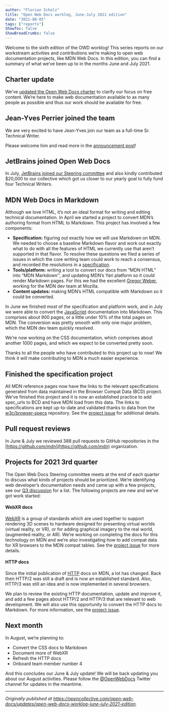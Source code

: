 ```yaml
---
author: "Florian Scholz"
title: "Open Web Docs worklog, June-July 2021 edition"
date: "2021-08-05"
tags: ["reports"]
ShowToc: false
ShowBreadCrumbs: false
---
```


Welcome to the sixth edition of the OWD worklog! This series reports on our workstream activities and contributions we’re making to open web documentation projects, like MDN Web Docs. In this edition, you can find a summary of what we’ve been up to in the months June and July 2021.

## Charter update

We’ve [updated the Open Web Docs charter](https://github.com/openwebdocs/project/pull/45) to clarify our focus on free content. We’re here to make web documentation available to as many people as possible and thus our work should be available for free.

## Jean-Yves Perrier joined the team

We are very excited to have Jean-Yves join our team as a full-time Sr. Technical Writer.

Please welcome him and read more in the [announcement post](https://opencollective.com/open-web-docs/updates/jean-yves-perrier-joins-open-web-docs-staff)!

## JetBrains joined Open Web Docs

In July, [JetBrains joined our Steering committee](https://opencollective.com/open-web-docs/updates/jetbrains-joins-open-web-docs) and also kindly contributed $20,000 to our collective which got us closer to our yearly goal to fully fund four Technical Writers. 

## MDN Web Docs in Markdown

Although we love HTML, it’s not an ideal format for writing and editing technical documentation. In April we started a project to convert MDN’s authoring format from HTML to Markdown. This project has involved a few components:

* **Specification:** figuring out exactly how we will use Markdown on MDN. We needed to choose a baseline Markdown flavor and work out exactly what to do with all the features of HTML we currently use that aren’t supported in that flavor. To resolve these questions we filed a series of issues in which the core writing team could work to reach a consensus, and recorded the resolutions in a [specification](https://developer.mozilla.org/en-US/docs/MDN/Contribute/Markdown_in_MDN).
* **Tools/platform:** writing a tool to convert our docs from “MDN HTML” into “MDN Markdown'', and updating MDN’s Yari platform so it could render Markdown pages. For this we had the excellent [Gregor Weber](https://github.com/Gregoor), working for the MDN dev team at Mozilla.
* **Content updates:** making MDN’s HTML compatible with Markdown so it could be converted.

In June we finished most of the specification and platform work, and in July we were able to convert the [JavaScript](https://developer.mozilla.org/en-US/docs/Web/JavaScript) documentation into Markdown. This comprises about 900 pages, or a little under 10% of the total pages on MDN. The conversion was pretty smooth with only one major problem, which the MDN dev team quickly resolved.

We’re now working on the CSS documentation, which comprises about another 1000 pages, and which we expect to be converted pretty soon.

Thanks to all the people who have contributed to this project up to now! We think it will make contributing to MDN a much easier experience.

## Finished the specification project

All MDN reference pages now have the links to the relevant specifications generated from data maintained in the Browser Compat Data (BCD) project. We’ve finished this project and it is now an established practice to add spec_urls to BCD and have MDN load from this data. The links to specifications are kept up-to-date and validated thanks to data from the [w3c/browser-specs](https://github.com/w3c/browser-specs) repository. See the [project issue](https://github.com/openwebdocs/project/issues/24) for additional details.

## Pull request reviews

In June & July we reviewed 388 pull requests to GitHub repositories in the [https://github.com/mdn](https://github.com/mdn) organization.

## Projects for 2021 3rd quarter

The Open Web Docs Steering committee meets at the end of each quarter to discuss what kinds of projects should be prioritized. We’re identifying web developer’s documentation needs and came up with a few projects, see our [Q3 discussion](https://github.com/openwebdocs/project/issues/42) for a list. The following projects are new and we’ve got work started:

#### WebXR docs

[WebXR](https://developer.mozilla.org/en-US/docs/Web/API/WebXR_Device_API) is a group of standards which are used together to support rendering 3D scenes to hardware designed for presenting virtual worlds (virtual reality, or VR), or for adding graphical imagery to the real world, (augmented reality, or AR). We’re working on completing the docs for this technology on MDN and we’re also investigating how to add compat data for XR browsers to the MDN compat tables. See the [project issue](https://github.com/openwebdocs/project/issues/35) for more details.

#### HTTP docs

Since the initial publication of [HTTP](https://developer.mozilla.org/en-US/docs/Web/HTTP) docs on MDN, a lot has changed. Back then HTTP/2 was still a draft and is now an established standard. Also, HTTP/3 was still an idea and is now implemented in several browsers.

We plan to review the existing HTTP documentation, update and improve it, and add a few pages about HTTP/2 and HTTP/3 that are relevant to web development. We will also use this opportunity to convert the HTTP docs to Markdown. For more information, see the [project issue](https://github.com/openwebdocs/project/issues/43).

## Next month

In August, we’re planning to:

* Convert the CSS docs to Markdown
* Document more of WebXR
* Refresh the HTTP docs
* Onboard team member number 4

And this concludes our June & July update! We will be back updating you about our August activities. Please follow the [@OpenWebDocs](https://twitter.com/OpenWebDocs) Twitter channel for updates in the meantime.

---

_Originally published at https://opencollective.com/open-web-docs/updates/open-web-docs-worklog-june-july-2021-edition._